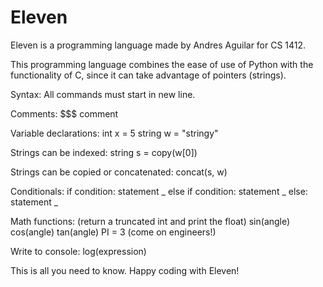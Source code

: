 # Eleven
 
Eleven is a programming language made by Andres Aguilar for CS 1412.

This programming language combines the ease of use of Python with the functionality of C, 
since it can take advantage of pointers (strings).

Syntax:
All commands must start in new line.

Comments:
$$$ comment

Variable declarations:
int x = 5
string w = "stringy"

Strings can be indexed:
string s = copy(w[0])

Strings can be copied or concatenated:
concat(s, w)

Conditionals:
if condition: 
    statement
_
else if condition:
    statement
_
else:
    statement 
_

Math functions: (return a truncated int and print the float)
sin(angle)
cos(angle)
tan(angle)
PI = 3 (come on engineers!)

Write to console:
log(expression)

This is all you need to know. Happy coding with Eleven!